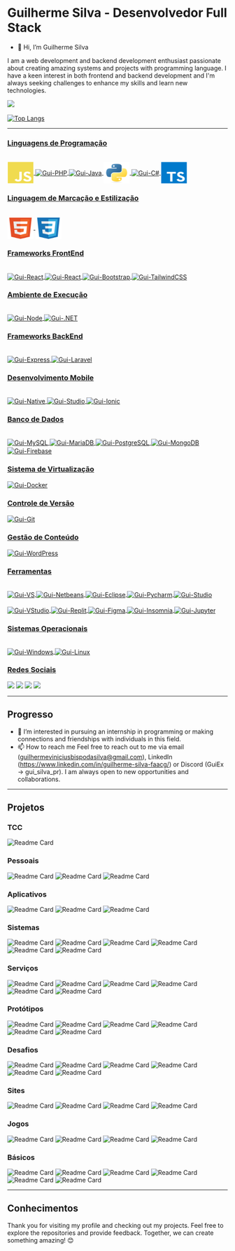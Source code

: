# Guilherme Silva - Desenvolvedor Full Stack

- 👋 Hi, I’m Guilherme Silva

I am a web development and backend development enthusiast passionate about creating amazing systems and projects with programming language. 
I have a keen interest in both frontend and backend development and I'm always seeking challenges to enhance my skills and learn new technologies.

<div>
  <a href="https://github.com/gui-silva-github">
    <img height="180em" src="https://github-readme-stats.vercel.app/api?username=gui-silva-github&show_icons=true&theme=chartreuse-dark&include_all_commits=true&count_private=true"/>
</div>

![Top Langs](https://github-readme-stats.vercel.app/api/top-langs/?username=gui-silva-github&layout=compact&theme=chartreuse-dark&langs_count=9&exclude_repo=python-projects,socialMedia,personalPortfolio)

<hr>

### Linguagens de Programação

<div style="display: inline_block"><br>
  <img align="center" alt="Gui-Js" height="50" width="60" src="https://raw.githubusercontent.com/devicons/devicon/master/icons/javascript/javascript-plain.svg">
  <img align="center" alt="Gui-PHP" height="50" width="60" src="https://cdn.jsdelivr.net/gh/devicons/devicon@latest/icons/php/php-original.svg" />
  <img align="center" alt="Gui-Java" height="50" width="60" src="https://cdn.jsdelivr.net/gh/devicons/devicon@latest/icons/java/java-original.svg" />
  <img align="center" alt="Gui-Python" height="50" width="60" src="https://raw.githubusercontent.com/devicons/devicon/master/icons/python/python-original.svg">
  <img align="center" alt="Gui-C#" height="50" width="60" src="https://cdn.jsdelivr.net/gh/devicons/devicon@latest/icons/csharp/csharp-original.svg">
  <img align="center" alt="Gui-Ts" height="50" width="60" src="https://raw.githubusercontent.com/devicons/devicon/master/icons/typescript/typescript-plain.svg">
</div>

### Linguagem de Marcação e Estilização

  <div style="display: inline_block"><br>
    <img align="center" alt="Gui-HTML" height="50" width="60" src="https://raw.githubusercontent.com/devicons/devicon/master/icons/html5/html5-original.svg">
    <img align="center" alt="Gui-CSS" height="50" width="60" src="https://raw.githubusercontent.com/devicons/devicon/master/icons/css3/css3-original.svg">
  </div>

### Frameworks FrontEnd

<div style="display: inline_block"><br>
  <img align="center" alt="Gui-React" height="50" width="60" src="https://cdn.jsdelivr.net/gh/devicons/devicon@latest/icons/react/react-original-wordmark.svg">
  <img align="center" alt="Gui-React" height="50" width="60" src="https://cdn.jsdelivr.net/gh/devicons/devicon@latest/icons/angularjs/angularjs-original.svg">
   <img align="center" alt="Gui-Bootstrap" height="50" width="60" src="https://cdn.jsdelivr.net/gh/devicons/devicon@latest/icons/bootstrap/bootstrap-original.svg" />
  <img align="center" alt="Gui-TailwindCSS" height="50" width="60" src="https://cdn.jsdelivr.net/gh/devicons/devicon@latest/icons/tailwindcss/tailwindcss-original.svg" />
</div>

### Ambiente de Execução

<div style="display: inline_block"><br>
  <img align="center" alt="Gui-Node" height="50" width="60" src="https://cdn.jsdelivr.net/gh/devicons/devicon@latest/icons/nodejs/nodejs-original-wordmark.svg" />
  <img align="center" alt="Gui-.NET" height="50" width="60" src="https://cdn.jsdelivr.net/gh/devicons/devicon@latest/icons/dot-net/dot-net-original-wordmark.svg" />
</div>


### Frameworks BackEnd

<div style="display: inline_block"><br>
  <img align="center" alt="Gui-Express" height="50" width="60" src="https://cdn.jsdelivr.net/gh/devicons/devicon@latest/icons/express/express-original-wordmark.svg" />
  <img align="center" alt="Gui-Laravel" height="50" width="60" src="https://cdn.jsdelivr.net/gh/devicons/devicon@latest/icons/laravel/laravel-original.svg" />
</div>

### Desenvolvimento Mobile

<div style="display: inline_block"><br>
  <img align="center" alt="Gui-Native" height="50" width="60" src="https://cdn.jsdelivr.net/gh/devicons/devicon@latest/icons/react/react-original.svg" />
  <img align="center" alt="Gui-Studio" height="50" width="60" src="https://cdn.jsdelivr.net/gh/devicons/devicon@latest/icons/androidstudio/androidstudio-original.svg" />
  <img align="center" alt="Gui-Ionic" height="50" width="60" src="https://cdn.jsdelivr.net/gh/devicons/devicon@latest/icons/ionic/ionic-original.svg" />
</div>

### Banco de Dados

<div style="display: inline_block"><br>
  <img align="center" alt="Gui-MySQL" height="50" width="60" src="https://cdn.jsdelivr.net/gh/devicons/devicon@latest/icons/mysql/mysql-original-wordmark.svg" />
  <img align="center" alt="Gui-MariaDB" height="50" width="60" src="https://cdn.jsdelivr.net/gh/devicons/devicon@latest/icons/mariadb/mariadb-original-wordmark.svg" />
  <img align="center" alt="Gui-PostgreSQL" height="50" width="60" src="https://cdn.jsdelivr.net/gh/devicons/devicon@latest/icons/postgresql/postgresql-original.svg" />
  <img align="center" alt="Gui-MongoDB" height="50" width="60" src="https://cdn.jsdelivr.net/gh/devicons/devicon@latest/icons/mongodb/mongodb-original.svg" />
  <img align="center" alt="Gui-Firebase" height="50" width="60" src="https://cdn.jsdelivr.net/gh/devicons/devicon@latest/icons/firebase/firebase-original.svg" />
</div>

### Sistema de Virtualização

<img align="center" alt="Gui-Docker" height="50" width="60" src="https://cdn.jsdelivr.net/gh/devicons/devicon@latest/icons/docker/docker-original.svg" />

### Controle de Versão

<img align="center" alt="Gui-Git" height="50" width="60" src="https://cdn.jsdelivr.net/gh/devicons/devicon@latest/icons/git/git-original.svg" />

### Gestão de Conteúdo

<img align="center" alt="Gui-WordPress" height="50" width="60" src="https://cdn.jsdelivr.net/gh/devicons/devicon@latest/icons/wordpress/wordpress-plain.svg" />

### Ferramentas

<div style="display: inline_block"><br>
  <img align="center" alt="Gui-VS" height="50" width="60" src="https://cdn.jsdelivr.net/gh/devicons/devicon@latest/icons/vscode/vscode-original-wordmark.svg" />
  <img align="center" alt="Gui-Netbeans" height="50" width="80" src="https://img.shields.io/badge/NetBeansIDE-1B6AC6.svg?style=for-the-badge&logo=apache-netbeans-ide&logoColor=white)"/>
  <img align="center" alt="Gui-Eclipse" height="50" width="60" src="https://cdn.jsdelivr.net/gh/devicons/devicon@latest/icons/eclipse/eclipse-original.svg" />
  <img align="center" alt="Gui-Pycharm" height="50" width="60" src="https://cdn.jsdelivr.net/gh/devicons/devicon@latest/icons/pycharm/pycharm-original.svg" />
  <img align="center" alt="Gui-Studio" height="50" width="60" src="https://cdn.jsdelivr.net/gh/devicons/devicon@latest/icons/androidstudio/androidstudio-original.svg" />
</div>

<div style="display: inline_block"><br>
  <img align="center" alt="Gui-VStudio" height="50" width="60" src="https://cdn.jsdelivr.net/gh/devicons/devicon@latest/icons/visualstudio/visualstudio-original.svg" />
  <img align="center" alt="Gui-Replit" height="50" width="60" src="https://cdn.jsdelivr.net/gh/devicons/devicon@latest/icons/replit/replit-plain-wordmark.svg" />
  <img align="center" alt="Gui-Figma" height="50" width="60" src="https://cdn.jsdelivr.net/gh/devicons/devicon@latest/icons/figma/figma-original.svg" />
  <img align="center" alt="Gui-Insomnia" height="50" width="60" src="https://cdn.jsdelivr.net/gh/devicons/devicon@latest/icons/insomnia/insomnia-original.svg" />
  <img align="center" alt="Gui-Jupyter" height="50" width="60" src="https://cdn.jsdelivr.net/gh/devicons/devicon@latest/icons/jupyter/jupyter-original-wordmark.svg" />
</div>

### Sistemas Operacionais

<div style="display: inline_block"><br>
  <img align="center" alt="Gui-Windows" height="50" width="60" src="https://cdn.jsdelivr.net/gh/devicons/devicon@latest/icons/windows11/windows11-original.svg" />
  <img align="center" alt="Gui-Linux" height="50" width="60" src="https://cdn.jsdelivr.net/gh/devicons/devicon@latest/icons/linux/linux-original.svg" />
</div>

### Redes Sociais

  <a href="https://instagram.com/gui_do_excel" target="_blank"><img src="https://img.shields.io/badge/-Instagram-%23E4405F?style=for-the-badge&logo=instagram&logoColor=white" target="_blank"></a>
  <a href="https://discord.com" target="_blank"><img src="https://img.shields.io/badge/Discord-7289DA?style=for-the-badge&logo=discord&logoColor=white" target="_blank"></a>
  <a href = "mailto:guilhermeviniciusbispodasilva@gmail.com"><img src="https://img.shields.io/badge/-Gmail-%23333?style=for-the-badge&logo=gmail&logoColor=white" target="_blank"></a>
  <a href="https://www.linkedin.com/in/guilherme-silva-faacg/" target="_blank"><img src="https://img.shields.io/badge/-LinkedIn-%230077B5?style=for-the-badge&logo=linkedin&logoColor=white" target="_blank"></a> 

<hr>

## Progresso

- 👀 I’m interested in pursuing an internship in programming or making connections and friendships with individuals in this field.
- 📫 How to reach me Feel free to reach out to me via email (guilhermeviniciusbispodasilva@gmail.com), LinkedIn (https://www.linkedin.com/in/guilherme-silva-faacg/) or Discord (GuiEx -> gui_silva_pr). I am always open to new opportunities and collaborations.

<hr>

## Projetos

### TCC

![Readme Card](https://github-readme-stats.vercel.app/api/pin/?username=gui-silva-github&repo=kepler-sge)

### Pessoais

![Readme Card](https://github-readme-stats.vercel.app/api/pin/?username=gui-silva-github&repo=costsReact)
![Readme Card](https://github-readme-stats.vercel.app/api/pin/?username=gui-silva-github&repo=senhasOcultas)
![Readme Card](https://github-readme-stats.vercel.app/api/pin/?username=gui-silva-github&repo=soltaVoz)

### Aplicativos

![Readme Card](https://github-readme-stats.vercel.app/api/pin/?username=gui-silva-github&repo=app-senhaMania)
![Readme Card](https://github-readme-stats.vercel.app/api/pin/?username=gui-silva-github&repo=app-gbitcoin)
![Readme Card](https://github-readme-stats.vercel.app/api/pin/?username=gui-silva-github&repo=app-imc)

### Sistemas

![Readme Card](https://github-readme-stats.vercel.app/api/pin/?username=gui-silva-github&repo=app_help_ti)
![Readme Card](https://github-readme-stats.vercel.app/api/pin/?username=gui-silva-github&repo=sgeJugler)
![Readme Card](https://github-readme-stats.vercel.app/api/pin/?username=gui-silva-github&repo=app_lista_tarefas)
![Readme Card](https://github-readme-stats.vercel.app/api/pin/?username=gui-silva-github&repo=app_send_mail)
![Readme Card](https://github-readme-stats.vercel.app/api/pin/?username=gui-silva-github&repo=chatNodeJS)
![Readme Card](https://github-readme-stats.vercel.app/api/pin/?username=gui-silva-github&repo=authenticationSystem)

### Serviços

![Readme Card](https://github-readme-stats.vercel.app/api/pin/?username=gui-silva-github&repo=acervoLiterario)
![Readme Card](https://github-readme-stats.vercel.app/api/pin/?username=gui-silva-github&repo=worldExplorer)
![Readme Card](https://github-readme-stats.vercel.app/api/pin/?username=gui-silva-github&repo=gui-fit)
![Readme Card](https://github-readme-stats.vercel.app/api/pin/?username=gui-silva-github&repo=gui-crypto)
![Readme Card](https://github-readme-stats.vercel.app/api/pin/?username=gui-silva-github&repo=firebaseToDo)
![Readme Card](https://github-readme-stats.vercel.app/api/pin/?username=gui-silva-github&repo=news-usa)

### Protótipos

![Readme Card](https://github-readme-stats.vercel.app/api/pin/?username=gui-silva-github&repo=python-projects)
![Readme Card](https://github-readme-stats.vercel.app/api/pin/?username=gui-silva-github&repo=headerReact)
![Readme Card](https://github-readme-stats.vercel.app/api/pin/?username=gui-silva-github&repo=siteModels)
![Readme Card](https://github-readme-stats.vercel.app/api/pin/?username=gui-silva-github&repo=socialMedia)
![Readme Card](https://github-readme-stats.vercel.app/api/pin/?username=gui-silva-github&repo=quizApp)
![Readme Card](https://github-readme-stats.vercel.app/api/pin/?username=gui-silva-github&repo=guiShoppingCart)

### Desafios

![Readme Card](https://github-readme-stats.vercel.app/api/pin/?username=gui-silva-github&repo=imageSearch)
![Readme Card](https://github-readme-stats.vercel.app/api/pin/?username=gui-silva-github&repo=climaApp)
![Readme Card](https://github-readme-stats.vercel.app/api/pin/?username=gui-silva-github&repo=pizzariaApp)
![Readme Card](https://github-readme-stats.vercel.app/api/pin/?username=gui-silva-github&repo=relogioAnalogico)
![Readme Card](https://github-readme-stats.vercel.app/api/pin/?username=gui-silva-github&repo=appleWatch)
![Readme Card](https://github-readme-stats.vercel.app/api/pin/?username=gui-silva-github&repo=crudLocalStorage)

### Sites

![Readme Card](https://github-readme-stats.vercel.app/api/pin/?username=gui-silva-github&repo=personalPortfolio)
![Readme Card](https://github-readme-stats.vercel.app/api/pin/?username=gui-silva-github&repo=siteStarbucks)
![Readme Card](https://github-readme-stats.vercel.app/api/pin/?username=gui-silva-github&repo=siteSpotify)
![Readme Card](https://github-readme-stats.vercel.app/api/pin/?username=gui-silva-github&repo=siteFinans)

### Jogos

![Readme Card](https://github-readme-stats.vercel.app/api/pin/?username=gui-silva-github&repo=mataMosca)
![Readme Card](https://github-readme-stats.vercel.app/api/pin/?username=gui-silva-github&repo=areaFight)
![Readme Card](https://github-readme-stats.vercel.app/api/pin/?username=gui-silva-github&repo=pokedex)
![Readme Card](https://github-readme-stats.vercel.app/api/pin/?username=gui-silva-github&repo=urnaEletronica)

### Básicos

![Readme Card](https://github-readme-stats.vercel.app/api/pin/?username=gui-silva-github&repo=listaDeTarefas)
![Readme Card](https://github-readme-stats.vercel.app/api/pin/?username=gui-silva-github&repo=calculadora)
![Readme Card](https://github-readme-stats.vercel.app/api/pin/?username=gui-silva-github&repo=crudJava)
![Readme Card](https://github-readme-stats.vercel.app/api/pin/?username=gui-silva-github&repo=blogJSON)
![Readme Card](https://github-readme-stats.vercel.app/api/pin/?username=gui-silva-github&repo=stopWatch)
![Readme Card](https://github-readme-stats.vercel.app/api/pin/?username=gui-silva-github&repo=verificadorDeIdade)

<hr>

## Conhecimentos

Thank you for visiting my profile and checking out my projects. Feel free to explore the repositories and provide feedback. Together, we can create something amazing! 😊
